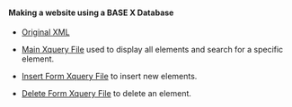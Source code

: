 #### Making a website using a BASE X Database

- [Original XML]()

- [Main Xquery File]() used to display all elements and search for a specific element.

- [Insert Form Xquery File]() to insert new elements.

- [Delete Form Xquery File]() to delete an element.